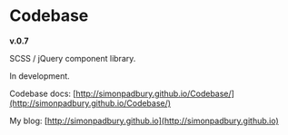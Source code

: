 # Codebase

**v.0.7**

SCSS / jQuery component library.

In development.

Codebase docs: [http://simonpadbury.github.io/Codebase/](http://simonpadbury.github.io/Codebase/)

My blog: [http://simonpadbury.github.io](http://simonpadbury.github.io)
